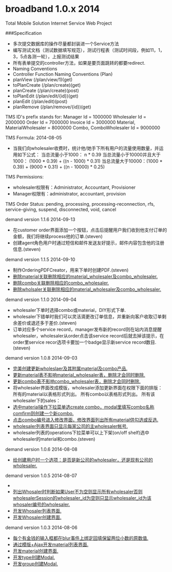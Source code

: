 broadband 1.0.x 2014
=========

Total Mobile Solution Internet Service Web Project

###Specification

* 多次提交数据库的操作尽量都封装进一个Service方法
* 编写测试文档（测试数据填写规范），测试行程表（测试时间段，例如11，1，3，5点各测一轮），上报测试结果
* 所有表单提交的controller方法，如果是要页面跳转的都要redirect.
* Naming Conventions
 * Controller Function Naming Conventions (Plan)
 * planView (/plan/view/1)(get)
 * toPlanCreate (/plan/create)(get)
 * planCreate (/plan/create)(post)
 * toPlanEdit (/plan/edit/{id})(get)
 * planEdit (/plan/edit)(post)
 * planRemove (/plan/remove/{id})(get)

TMS ID's prefix stands for:
Manager Id                      =     1000000
Wholesaler Id                   =     2000000
Order Id                        =     7000000
Invoice Id                      =     3000000
Material, MaterialWholesaler    =     8000000
Combo, ComboWholesaler Id       =     9000000

TMS Formula: 2014-08-05
* 当我们向wholesaler收费时，统计他/她手下所有用户的流量使用数量，并运用如下公式：
    当总流量小于1000： n * 0.39
    当总流量小于10000并且大于1000： (1000 * 0.39) + ((n - 1000) * 0.31)
    当总流量大于10000：(1000 * 0.39) + (9000 * 0.31) + ((n - 10000) * 0.25)

TMS Permissions:
* wholesaler权限有：Administrator, Accountant, Provisioner
* Manager权限有：administrator, accountant, provision

TMS Order Status:
    pending, processing, processing-reconnection, rfs, service-giving, suspend, disconnected, void, cancel


demand version 1.1.6 2014-09-13

* 在customer order界面添加一个按钮，点击后提醒用户我们收到他支付订单的金额，我们将继续process他的订单.(steven)
* 创建agent角色用户时通过短信和邮件发送友好提示，邮件内容包含他的注册信息.(steven)


demand version 1.1.5 2014-09-10

* 制作OrderingPDFCreator，用来下单时创建PDF.(steven)
* [删除material关联删除相应的material_wholesaler及combo_wholesaler.](steven)
* [删除combo关联删除相应的combo_wholesaler.](steven)
* [删除wholsaler关联删除相应的material_wholesaler及combo_wholesaler.](steven)


demand version 1.1.0 2014-09-04

* wholesaler下单时选择combo或material，DIY形式下单.
* wholesaler下错单时我们可以灵活滴更改订单信息，并重新向客户收取订单剩余差价或退还多于差价.(steven)
* 订单对应多个service record，manager发布新的record则在站内消息提醒wholesaler，wholesaler从order点击该service record后就去掉该提示，在order里service recor选项卡要加一个badge显示新service record数目.(steven)


demand version 1.0.8 2014-09-03

* [完美创建更新wholeslaer及其附属material及combo产品.](steven)
* [更新material表不影响material_wholesaler表，删除才会同时删除.](steven)
* [更新combo表不影响combo_wholesaler表，删除才会同时删除.](steven)
* 将wholesaler界面改成模版，wholesaler添加更新界面在权限下面的排版：
    所有的material以表格形式列出。
    所有combo以表格形式列出。
    所有该wholesaler下的sales：
* [选中material操作下拉菜单选create combo，modal里填写combo名称comfirm则创建一个新combo.](steven)
* [点击combo编号进入修改界面，修改界面列出所有material供勾选或反选.](steven)
* [wholesaler列表界面只显示每家公司的主wholesaler帐号.](steven)
* wholesaler列表的operations下拉菜单可以上下架(on/off shelf)选中wholesaler的material和combo.(steven)


demand version 1.0.6 2014-08-08

* [给创建用户时一个选项：是否是新公司的wholesaler，还是现有公司的wholesaler.](steven)

demand version 1.0.5 2014-08-07

* 
* [列出Whosaler时判断如果User不为空则显示所有wholesaler否则wholesalerSession的wholesaler_id为空则只显示wholesaler_id为该whosaler编号的wholesaler.](steven)
* [开发Whosaler列表界面.](steven)
* [开发Whosaler创建界面.](steven)

demand version 1.0.3 2014-08-06

* [每个有金钱的输入框都在blur事件上绑定回填保留两位小数的原数值.](steven)
* [通过模版+Ajax开发material列表界面.](steven)
* [开发material创建界面.](steven)
* [开发type创建Modal.](steven)
* [开发group创建Modal.](steven)
 
